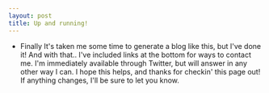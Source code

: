 ```yaml
---
layout: post
title: Up and running!
---
```


* Finally
It's taken me some time to generate a blog like this, but I've done it! And with that.. I've included links at the bottom for ways to contact me. I'm immediately available through Twitter, but will answer in any other way I can. I hope this helps, and thanks for checkin' this page out! If anything changes, I'll be sure to let you know.